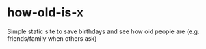 # how-old-is-x
Simple static site to save birthdays and see how old people are (e.g. friends/family when others ask)
